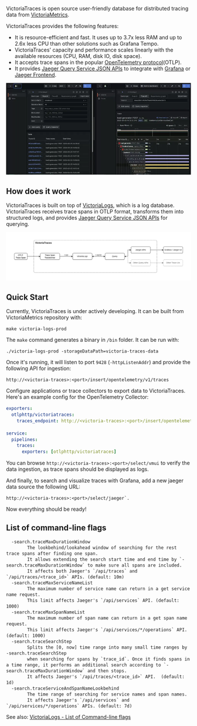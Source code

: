 VictoriaTraces is open source user-friendly database for distributed tracing data 
from [VictoriaMetrics](https://github.com/VictoriaMetrics/VictoriaMetrics/).

VictoriaTraces provides the following features:
- It is resource-efficient and fast. It uses up to 3.7x less RAM and up to 2.6x less CPU than other solutions such as Grafana Tempo.
- VictoriaTraces' capacity and performance scales linearly with the available resources (CPU, RAM, disk IO, disk space).
- It accepts trace spans in the popular [OpenTelemetry protocol](https://opentelemetry.io/docs/specs/otel/protocol/)(OTLP).
- It provides [Jaeger Query Service JSON APIs](https://www.jaegertracing.io/docs/2.6/apis/#internal-http-json) 
  to integrate with [Grafana](https://grafana.com/docs/grafana/latest/datasources/jaeger/) or [Jaeger Frontend](https://www.jaegertracing.io/docs/2.6/frontend-ui/).

![Visualization with Grafana](grafana-ui.webp)

## How does it work

VictoriaTraces is built on top of [VictoriaLogs](https://docs.victoriametrics.com/victorialogs/), which is a log database. 
VictoriaTraces receives trace spans in OTLP format, transforms them into structured logs, and provides [Jaeger Query Service JSON APIs](https://www.jaegertracing.io/docs/2.6/apis/#internal-http-json) for querying.

![How does VictoriaTraces work](how-does-it-work.webp)

## Quick Start

Currently, VictoriaTraces is under actively developing. It can be built from VictoriaMetrics repository with:
```shell
make victoria-logs-prod
```

The `make` command generates a binary in `/bin` folder. It can be run with:
```shell
./victoria-logs-prod -storageDataPath=victoria-traces-data
```

Once it's running, it will listen to port `9428` (`-httpListenAddr`) and provide the following API for ingestion:
```
http://<victoria-traces>:<port>/insert/opentelemetry/v1/traces
```

Configure applications or trace collectors to export data to VictoriaTraces. Here's an example config for the OpenTelemetry Collector:
```yaml
exporters:
  otlphttp/victoriatraces:
    traces_endpoint: http://<victoria-traces>:<port>/insert/opentelemetry/v1/traces

service:
  pipelines:
    traces:
      exporters: [otlphttp/victoriatraces]
```

You can browse `http://<victoria-traces>:<port>/select/vmui` to verify the data ingestion, as trace spans should be displayed as logs.

And finally, to search and visualize traces with Grafana, add a new jaeger data source the following URL:
```
http://<victoria-traces>:<port>/select/jaeger`.
```

Now everything should be ready!

## List of command-line flags

```shell
  -search.traceMaxDurationWindow
    	The lookbehind/lookahead window of searching for the rest trace spans after finding one span.
		It allows extending the search start time and end time by `-search.traceMaxDurationWindow` to make sure all spans are included.
		It affects both Jaeger's `/api/traces` and `/api/traces/<trace_id>` APIs. (default: 10m)
  -search.traceMaxServiceNameList
        The maximum number of service name can return in a get service name request.
        This limit affects Jaeger's `/api/services` API. (default: 1000)
  -search.traceMaxSpanNameList
        The maximum number of span name can return in a get span name request.
        This limit affects Jaeger's `/api/services/*/operations` API. (default: 1000)
  -search.traceSearchStep
        Splits the [0, now] time range into many small time ranges by -search.traceSearchStep
        when searching for spans by `trace_id`. Once it finds spans in a time range, it performs an additional search according to `-search.traceMaxDurationWindow` and then stops.
        It affects Jaeger's `/api/traces/<trace_id>` API.  (default: 1d)
  -search.traceServiceAndSpanNameLookbehind
        The time range of searching for service names and span names. 
        It affects Jaeger's `/api/services` and `/api/services/*/operations` APIs. (default: 7d)
```

See also: [VictoriaLogs - List of Command-line flags](https://docs.victoriametrics.com/victorialogs/#list-of-command-line-flags)